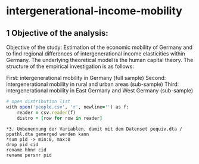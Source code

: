 # intergenerational-income-mobility

## 1 Objective of the analysis:
Objective of the study: Estimation of the economic mobility of Germany and to find regional differences of intergenerational income elasticities within Germany. The underlying theoretical model is the human capital theory.
The structure of the empirical investigation is as follows: 

First: intergenerational mobility in Germany (full sample)
Second: intergenerational mobility in rural and urban areas (sub-sample)
Third: intergenerational mobility in East Germany and West Germany (sub-sample)





```ruby
# open distribution list
with open('people.csv', 'r', newline='') as f:
    reader = csv.reader(f)
    distro = [row for row in reader]
```
```
*3. Umbenennung der Variablen, damit mit dem Datenset pequiv.dta / ppathl.dta gemerged werden kann
*sum pid -> min:0, max:0 
drop pid cid
rename hhnr cid
rename persnr pid

```
